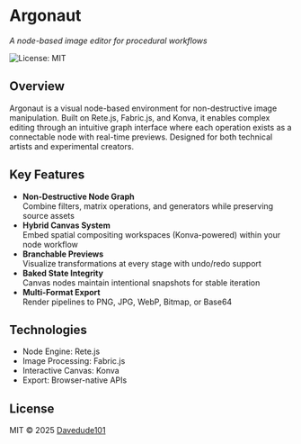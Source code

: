 # Argonaut  
*A node-based image editor for procedural workflows*

![License: MIT](https://img.shields.io/badge/License-MIT-blue.svg)

## Overview
Argonaut is a visual node-based environment for non-destructive image manipulation. Built on Rete.js, Fabric.js, and Konva, it enables complex editing through an intuitive graph interface where each operation exists as a connectable node with real-time previews. Designed for both technical artists and experimental creators.

## Key Features
- **Non-Destructive Node Graph**  
  Combine filters, matrix operations, and generators while preserving source assets
- **Hybrid Canvas System**  
  Embed spatial compositing workspaces (Konva-powered) within your node workflow
- **Branchable Previews**  
  Visualize transformations at every stage with undo/redo support
- **Baked State Integrity**  
  Canvas nodes maintain intentional snapshots for stable iteration
- **Multi-Format Export**  
  Render pipelines to PNG, JPG, WebP, Bitmap, or Base64

## Technologies
- Node Engine: Rete.js  
- Image Processing: Fabric.js  
- Interactive Canvas: Konva  
- Export: Browser-native APIs  

## License
MIT © 2025 [Davedude101](https://github.com/davedude1011)